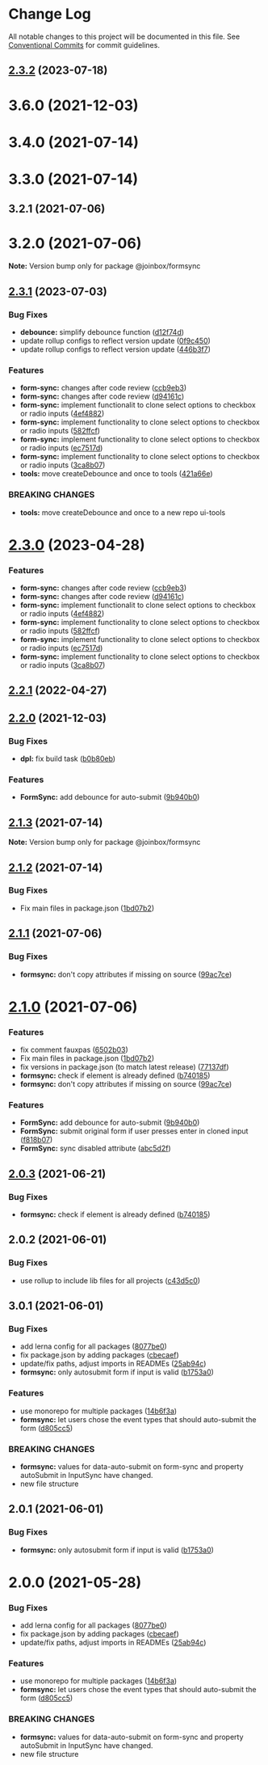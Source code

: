 # Change Log

All notable changes to this project will be documented in this file.
See [Conventional Commits](https://conventionalcommits.org) for commit guidelines.

## [2.3.2](https://github.com/joinbox/ui-components/compare/@joinbox/formsync@2.3.1...@joinbox/formsync@2.3.2) (2023-07-18)



# 3.6.0 (2021-12-03)



# 3.4.0 (2021-07-14)



# 3.3.0 (2021-07-14)



## 3.2.1 (2021-07-06)



# 3.2.0 (2021-07-06)

**Note:** Version bump only for package @joinbox/formsync





## [2.3.1](https://github.com/joinbox/ui-components/compare/@joinbox/formsync@2.2.1...@joinbox/formsync@2.3.1) (2023-07-03)


### Bug Fixes

* **debounce:** simplify debounce function ([d12f74d](https://github.com/joinbox/ui-components/commit/d12f74d7c0fc7ca77f0873c59caffd175769d149))
* update rollup configs to reflect version update ([0f9c450](https://github.com/joinbox/ui-components/commit/0f9c4504fd607c325aa0f337c1b36c46f2d48496))
* update rollup configs to reflect version update ([446b3f7](https://github.com/joinbox/ui-components/commit/446b3f7a6718d277efd7194345a23b90083026cb))


### Features

* **form-sync:** changes after code review ([ccb9eb3](https://github.com/joinbox/ui-components/commit/ccb9eb376a14c89e11c645aae0129d110b773246))
* **form-sync:** changes after code review ([d94161c](https://github.com/joinbox/ui-components/commit/d94161cbd479ba4a826a9bcfdf0af9defd5317c3))
* **form-sync:** implement functionalit to clone select options to checkbox or radio inputs ([4ef4882](https://github.com/joinbox/ui-components/commit/4ef4882019e2f6099040228a396211b6e73c05f4))
* **form-sync:** implement functionality to clone select options to checkbox or radio inputs ([582ffcf](https://github.com/joinbox/ui-components/commit/582ffcfb31709cf2dc9febc38ee76227079ce448))
* **form-sync:** implement functionality to clone select options to checkbox or radio inputs ([ec7517d](https://github.com/joinbox/ui-components/commit/ec7517dc769752d9a8f45997cb02a781176627f9))
* **form-sync:** implement functionality to clone select options to checkbox or radio inputs ([3ca8b07](https://github.com/joinbox/ui-components/commit/3ca8b07e7913a94dbb250f76af8b5ebdfc4ccb7b))
* **tools:** move createDebounce and once to tools ([421a66e](https://github.com/joinbox/ui-components/commit/421a66ee43154be4980aabbdc39f198532ab246c))


### BREAKING CHANGES

* **tools:** move createDebounce and once to a new repo ui-tools





# [2.3.0](https://github.com/joinbox/ui-components/compare/@joinbox/formsync@2.2.1...@joinbox/formsync@2.3.0) (2023-04-28)


### Features

* **form-sync:** changes after code review ([ccb9eb3](https://github.com/joinbox/ui-components/commit/ccb9eb376a14c89e11c645aae0129d110b773246))
* **form-sync:** changes after code review ([d94161c](https://github.com/joinbox/ui-components/commit/d94161cbd479ba4a826a9bcfdf0af9defd5317c3))
* **form-sync:** implement functionalit to clone select options to checkbox or radio inputs ([4ef4882](https://github.com/joinbox/ui-components/commit/4ef4882019e2f6099040228a396211b6e73c05f4))
* **form-sync:** implement functionality to clone select options to checkbox or radio inputs ([582ffcf](https://github.com/joinbox/ui-components/commit/582ffcfb31709cf2dc9febc38ee76227079ce448))
* **form-sync:** implement functionality to clone select options to checkbox or radio inputs ([ec7517d](https://github.com/joinbox/ui-components/commit/ec7517dc769752d9a8f45997cb02a781176627f9))
* **form-sync:** implement functionality to clone select options to checkbox or radio inputs ([3ca8b07](https://github.com/joinbox/ui-components/commit/3ca8b07e7913a94dbb250f76af8b5ebdfc4ccb7b))

## [2.2.1](https://github.com/joinbox/ui-components/compare/@joinbox/formsync@2.0.2...@joinbox/formsync@2.2.1) (2022-04-27)

## [2.2.0](https://github.com/joinbox/ui-components/compare/@joinbox/formsync@2.1.3...@joinbox/formsync@2.2.0) (2021-12-03)

### Bug Fixes

* **dpl:** fix build task ([b0b80eb](https://github.com/joinbox/ui-components/commit/b0b80ebb9e5e38a49c60843160d697843b235d04))


### Features

* **FormSync:** add debounce for auto-submit ([9b940b0](https://github.com/joinbox/ui-components/commit/9b940b06d9a0f178015c1c22013636e0d5a6857b))





## [2.1.3](https://github.com/joinbox/ui-components/compare/@joinbox/formsync@2.1.2...@joinbox/formsync@2.1.3) (2021-07-14)

**Note:** Version bump only for package @joinbox/formsync





## [2.1.2](https://github.com/joinbox/ui-components/compare/@joinbox/formsync@2.1.1...@joinbox/formsync@2.1.2) (2021-07-14)


### Bug Fixes

* Fix main files in package.json ([1bd07b2](https://github.com/joinbox/ui-components/commit/1bd07b28a92881f499edac71e25453010bb2fe6c))





## [2.1.1](https://github.com/joinbox/ui-components/compare/@joinbox/formsync@2.1.0...@joinbox/formsync@2.1.1) (2021-07-06)


### Bug Fixes

* **formsync:** don't copy attributes if missing on source ([99ac7ce](https://github.com/joinbox/ui-components/commit/99ac7ce0caa70095ffcfd591c30be3221e339d7f))





# [2.1.0](https://github.com/joinbox/ui-components/compare/@joinbox/formsync@2.0.3...@joinbox/formsync@2.1.0) (2021-07-06)


### Features

* fix comment fauxpas ([6502b03](https://github.com/joinbox/ui-components/commit/6502b031f4c202301078e7a2c91dc2a3e46cbe1a))
* Fix main files in package.json ([1bd07b2](https://github.com/joinbox/ui-components/commit/1bd07b28a92881f499edac71e25453010bb2fe6c))
* fix versions in package.json (to match latest release) ([77137df](https://github.com/joinbox/ui-components/commit/77137df6758b2d39ee06941ba3e6a062c1f5b9e4))
* **formsync:** check if element is already defined ([b740185](https://github.com/joinbox/ui-components/commit/b740185ac0f4935f4d2a093c77610ac880b3c64d))
* **formsync:** don't copy attributes if missing on source ([99ac7ce](https://github.com/joinbox/ui-components/commit/99ac7ce0caa70095ffcfd591c30be3221e339d7f))


### Features

* **FormSync:** add debounce for auto-submit ([9b940b0](https://github.com/joinbox/ui-components/commit/9b940b06d9a0f178015c1c22013636e0d5a6857b))
* **FormSync:** submit original form if user presses enter in cloned input ([f818b07](https://github.com/joinbox/ui-components/commit/f818b079413825fec13441b0f79108142b849482))
* **FormSync:** sync disabled attribute ([abc5d2f](https://github.com/joinbox/ui-components/commit/abc5d2fabfed6b46cb5ba8d46c8c3a2bc9af4a6d))





## [2.0.3](https://github.com/joinbox/ui-components/compare/@joinbox/formsync@2.0.2...@joinbox/formsync@2.0.3) (2021-06-21)


### Bug Fixes

* **formsync:** check if element is already defined ([b740185](https://github.com/joinbox/ui-components/commit/b740185ac0f4935f4d2a093c77610ac880b3c64d))





## 2.0.2 (2021-06-01)


### Bug Fixes

* use rollup to include lib files for all projects ([c43d5c0](https://github.com/joinbox/ui-components/commit/c43d5c04a7ef62d18ac8f7c56e4e88fffd32c133))



## 3.0.1 (2021-06-01)


### Bug Fixes

* add lerna config for all packages ([8077be0](https://github.com/joinbox/ui-components/commit/8077be07d4cd1606f6f53913e78e70a79bb9f8f9))
* fix package.json by adding packages ([cbecaef](https://github.com/joinbox/ui-components/commit/cbecaefdc5e33947f1f64e28c392ff9ba9e6b813))
* update/fix paths, adjust imports in READMEs ([25ab94c](https://github.com/joinbox/ui-components/commit/25ab94c55f7620fb4f10024c110757ca4f9969fb))
* **formsync:** only autosubmit form if input is valid ([b1753a0](https://github.com/joinbox/ui-components/commit/b1753a0c53ca06df0071d8fb033f84585ac691af))


### Features

* use monorepo for multiple packages ([14b6f3a](https://github.com/joinbox/ui-components/commit/14b6f3af4e9950d649a6218ebede85d656403aa0))
* **formsync:** let users chose the event types that should auto-submit the form ([d805cc5](https://github.com/joinbox/ui-components/commit/d805cc5754449a9869fe2ac2e7c0867f27069242))


### BREAKING CHANGES

* **formsync:** values for data-auto-submit on form-sync and property autoSubmit in InputSync have changed.
* new file structure





## 2.0.1 (2021-06-01)


### Bug Fixes

* **formsync:** only autosubmit form if input is valid ([b1753a0](https://github.com/joinbox/ui-components/commit/b1753a0c53ca06df0071d8fb033f84585ac691af))





# 2.0.0 (2021-05-28)


### Bug Fixes

* add lerna config for all packages ([8077be0](https://github.com/joinbox/ui-components/commit/8077be07d4cd1606f6f53913e78e70a79bb9f8f9))
* fix package.json by adding packages ([cbecaef](https://github.com/joinbox/ui-components/commit/cbecaefdc5e33947f1f64e28c392ff9ba9e6b813))
* update/fix paths, adjust imports in READMEs ([25ab94c](https://github.com/joinbox/ui-components/commit/25ab94c55f7620fb4f10024c110757ca4f9969fb))


### Features

* use monorepo for multiple packages ([14b6f3a](https://github.com/joinbox/ui-components/commit/14b6f3af4e9950d649a6218ebede85d656403aa0))
* **formsync:** let users chose the event types that should auto-submit the form ([d805cc5](https://github.com/joinbox/ui-components/commit/d805cc5754449a9869fe2ac2e7c0867f27069242))


### BREAKING CHANGES

* **formsync:** values for data-auto-submit on form-sync and property autoSubmit in InputSync have changed.
* new file structure
